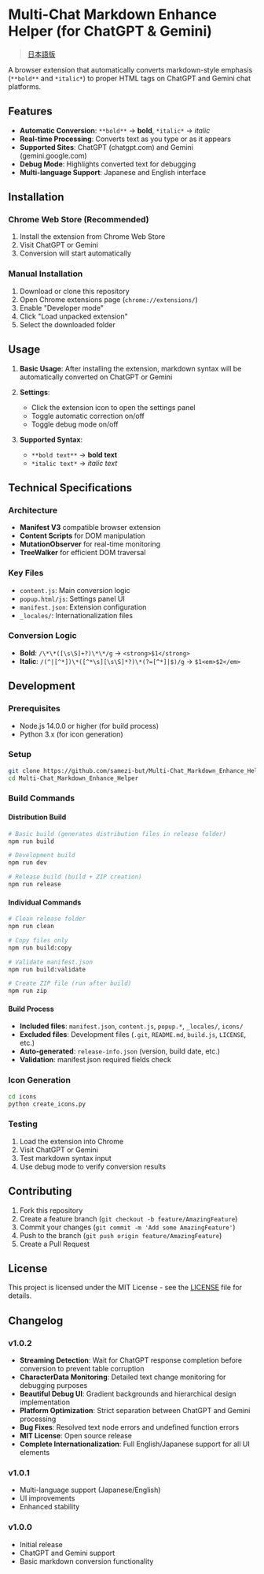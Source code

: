 # Multi-Chat Markdown Enhance Helper (for ChatGPT & Gemini)

> [日本語版](README.md)

A browser extension that automatically converts markdown-style emphasis (`**bold**` and `*italic*`) to proper HTML tags on ChatGPT and Gemini chat platforms.

## Features

- **Automatic Conversion**: `**bold**` → **bold**, `*italic*` → *italic*
- **Real-time Processing**: Converts text as you type or as it appears
- **Supported Sites**: ChatGPT (chatgpt.com) and Gemini (gemini.google.com)
- **Debug Mode**: Highlights converted text for debugging
- **Multi-language Support**: Japanese and English interface

## Installation

### Chrome Web Store (Recommended)
1. Install the extension from Chrome Web Store
2. Visit ChatGPT or Gemini
3. Conversion will start automatically

### Manual Installation
1. Download or clone this repository
2. Open Chrome extensions page (`chrome://extensions/`)
3. Enable "Developer mode"
4. Click "Load unpacked extension"
5. Select the downloaded folder

## Usage

1. **Basic Usage**: After installing the extension, markdown syntax will be automatically converted on ChatGPT or Gemini

2. **Settings**: 
   - Click the extension icon to open the settings panel
   - Toggle automatic correction on/off
   - Toggle debug mode on/off

3. **Supported Syntax**:
   - `**bold text**` → **bold text**
   - `*italic text*` → *italic text*

## Technical Specifications

### Architecture
- **Manifest V3** compatible browser extension
- **Content Scripts** for DOM manipulation
- **MutationObserver** for real-time monitoring
- **TreeWalker** for efficient DOM traversal

### Key Files
- `content.js`: Main conversion logic
- `popup.html/js`: Settings panel UI
- `manifest.json`: Extension configuration
- `_locales/`: Internationalization files

### Conversion Logic
- **Bold**: `/\*\*([\s\S]+?)\*\*/g` → `<strong>$1</strong>`
- **Italic**: `/(^|[^*])\*([^*\s][\s\S]*?)\*(?=[^*]|$)/g` → `$1<em>$2</em>`

## Development

### Prerequisites
- Node.js 14.0.0 or higher (for build process)
- Python 3.x (for icon generation)

### Setup
```bash
git clone https://github.com/samezi-but/Multi-Chat_Markdown_Enhance_Helper.git
cd Multi-Chat_Markdown_Enhance_Helper
```

### Build Commands

#### Distribution Build
```bash
# Basic build (generates distribution files in release folder)
npm run build

# Development build
npm run dev

# Release build (build + ZIP creation)
npm run release
```

#### Individual Commands
```bash
# Clean release folder
npm run clean

# Copy files only
npm run build:copy

# Validate manifest.json
npm run build:validate

# Create ZIP file (run after build)
npm run zip
```

#### Build Process
- **Included files**: `manifest.json`, `content.js`, `popup.*`, `_locales/`, `icons/`
- **Excluded files**: Development files (`.git`, `README.md`, `build.js`, `LICENSE`, etc.)
- **Auto-generated**: `release-info.json` (version, build date, etc.)
- **Validation**: manifest.json required fields check

### Icon Generation
```bash
cd icons
python create_icons.py
```

### Testing
1. Load the extension into Chrome
2. Visit ChatGPT or Gemini
3. Test markdown syntax input
4. Use debug mode to verify conversion results

## Contributing

1. Fork this repository
2. Create a feature branch (`git checkout -b feature/AmazingFeature`)
3. Commit your changes (`git commit -m 'Add some AmazingFeature'`)
4. Push to the branch (`git push origin feature/AmazingFeature`)
5. Create a Pull Request

## License

This project is licensed under the MIT License - see the [LICENSE](LICENSE) file for details.

## Changelog

### v1.0.2
- **Streaming Detection**: Wait for ChatGPT response completion before conversion to prevent table corruption
- **CharacterData Monitoring**: Detailed text change monitoring for debugging purposes
- **Beautiful Debug UI**: Gradient backgrounds and hierarchical design implementation
- **Platform Optimization**: Strict separation between ChatGPT and Gemini processing
- **Bug Fixes**: Resolved text node errors and undefined function errors
- **MIT License**: Open source release
- **Complete Internationalization**: Full English/Japanese support for all UI elements

### v1.0.1
- Multi-language support (Japanese/English)
- UI improvements
- Enhanced stability

### v1.0.0
- Initial release
- ChatGPT and Gemini support
- Basic markdown conversion functionality